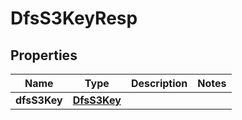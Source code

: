 # DfsS3KeyResp

## Properties
Name | Type | Description | Notes
------------ | ------------- | ------------- | -------------
**dfsS3Key** | [**DfsS3Key**](DfsS3Key.md) |  | 
